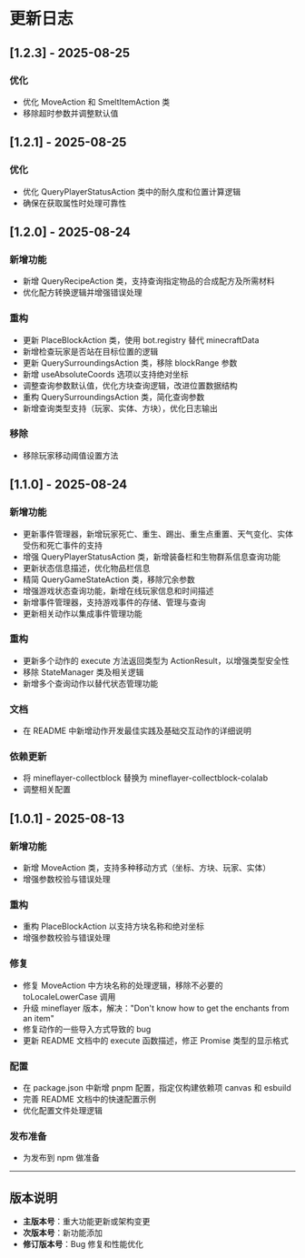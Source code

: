 # 更新日志

## [1.2.3] - 2025-08-25

### 优化
- 优化 MoveAction 和 SmeltItemAction 类
- 移除超时参数并调整默认值

## [1.2.1] - 2025-08-25

### 优化
- 优化 QueryPlayerStatusAction 类中的耐久度和位置计算逻辑
- 确保在获取属性时处理可靠性

## [1.2.0] - 2025-08-24

### 新增功能
- 新增 QueryRecipeAction 类，支持查询指定物品的合成配方及所需材料
- 优化配方转换逻辑并增强错误处理

### 重构
- 更新 PlaceBlockAction 类，使用 bot.registry 替代 minecraftData
- 新增检查玩家是否站在目标位置的逻辑
- 更新 QuerySurroundingsAction 类，移除 blockRange 参数
- 新增 useAbsoluteCoords 选项以支持绝对坐标
- 调整查询参数默认值，优化方块查询逻辑，改进位置数据结构
- 重构 QuerySurroundingsAction 类，简化查询参数
- 新增查询类型支持（玩家、实体、方块），优化日志输出

### 移除
- 移除玩家移动阈值设置方法

## [1.1.0] - 2025-08-24

### 新增功能
- 更新事件管理器，新增玩家死亡、重生、踢出、重生点重置、天气变化、实体受伤和死亡事件的支持
- 增强 QueryPlayerStatusAction 类，新增装备栏和生物群系信息查询功能
- 更新状态信息描述，优化物品栏信息
- 精简 QueryGameStateAction 类，移除冗余参数
- 增强游戏状态查询功能，新增在线玩家信息和时间描述
- 新增事件管理器，支持游戏事件的存储、管理与查询
- 更新相关动作以集成事件管理功能

### 重构
- 更新多个动作的 execute 方法返回类型为 ActionResult，以增强类型安全性
- 移除 StateManager 类及相关逻辑
- 新增多个查询动作以替代状态管理功能

### 文档
- 在 README 中新增动作开发最佳实践及基础交互动作的详细说明

### 依赖更新
- 将 mineflayer-collectblock 替换为 mineflayer-collectblock-colalab
- 调整相关配置

## [1.0.1] - 2025-08-13

### 新增功能
- 新增 MoveAction 类，支持多种移动方式（坐标、方块、玩家、实体）
- 增强参数校验与错误处理

### 重构
- 重构 PlaceBlockAction 以支持方块名称和绝对坐标
- 增强参数校验与错误处理

### 修复
- 修复 MoveAction 中方块名称的处理逻辑，移除不必要的 toLocaleLowerCase 调用
- 升级 mineflayer 版本，解决："Don't know how to get the enchants from an item"
- 修复动作的一些导入方式导致的 bug
- 更新 README 文档中的 execute 函数描述，修正 Promise 类型的显示格式

### 配置
- 在 package.json 中新增 pnpm 配置，指定仅构建依赖项 canvas 和 esbuild
- 完善 README 文档中的快速配置示例
- 优化配置文件处理逻辑

### 发布准备
- 为发布到 npm 做准备

---

## 版本说明

- **主版本号**：重大功能更新或架构变更
- **次版本号**：新功能添加
- **修订版本号**：Bug 修复和性能优化

